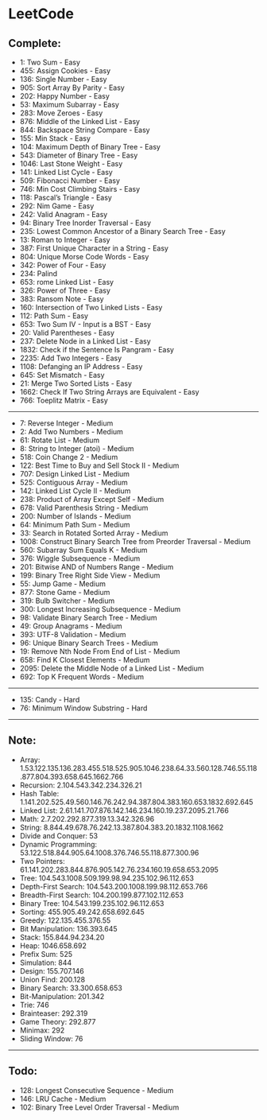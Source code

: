# LeetCode

## Complete:

- 1: Two Sum - Easy
- 455: Assign Cookies - Easy
- 136: Single Number - Easy
- 905: Sort Array By Parity - Easy
- 202: Happy Number - Easy
- 53: Maximum Subarray - Easy
- 283: Move Zeroes - Easy
- 876: Middle of the Linked List - Easy
- 844: Backspace String Compare - Easy
- 155: Min Stack - Easy
- 104: Maximum Depth of Binary Tree - Easy
- 543: Diameter of Binary Tree - Easy
- 1046: Last Stone Weight - Easy
- 141: Linked List Cycle - Easy
- 509: Fibonacci Number - Easy
- 746: Min Cost Climbing Stairs - Easy
- 118: Pascal’s Triangle - Easy
- 292: Nim Game - Easy
- 242: Valid Anagram - Easy
- 94: Binary Tree Inorder Traversal - Easy
- 235: Lowest Common Ancestor of a Binary Search Tree - Easy
- 13: Roman to Integer - Easy
- 387: First Unique Character in a String - Easy
- 804: Unique Morse Code Words - Easy
- 342: Power of Four - Easy
- 234: Palind
- 653: rome Linked List - Easy
- 326: Power of Three - Easy
- 383: Ransom Note - Easy
- 160: Intersection of Two Linked Lists - Easy
- 112: Path Sum - Easy
- 653: Two Sum IV - Input is a BST - Easy
- 20: Valid Parentheses - Easy
- 237: Delete Node in a Linked List - Easy
- 1832: Check if the Sentence Is Pangram - Easy
- 2235: Add Two Integers - Easy
- 1108: Defanging an IP Address - Easy
- 645: Set Mismatch - Easy
- 21: Merge Two Sorted Lists - Easy
- 1662: Check If Two String Arrays are Equivalent - Easy
- 766: Toeplitz Matrix - Easy

---

- 7:  Reverse Integer - Medium
- 2: Add Two Numbers - Medium
- 61: Rotate List - Medium
- 8: String to Integer (atoi) - Medium
- 518: Coin Change 2 - Medium
- 122: Best Time to Buy and Sell Stock II - Medium
- 707: Design Linked List - Medium
- 525: Contiguous Array - Medium
- 142: Linked List Cycle II - Medium
- 238: Product of Array Except Self - Medium
- 678: Valid Parenthesis String - Medium
- 200: Number of Islands - Medium
- 64: Minimum Path Sum - Medium
- 33: Search in Rotated Sorted Array - Medium
- 1008: Construct Binary Search Tree from Preorder Traversal - Medium
- 560: Subarray Sum Equals K - Medium
- 376: Wiggle Subsequence - Medium
- 201: Bitwise AND of Numbers Range - Medium
- 199: Binary Tree Right Side View - Medium
- 55: Jump Game - Medium
- 877: Stone Game - Medium
- 319: Bulb Switcher - Medium
- 300: Longest Increasing Subsequence - Medium
- 98: Validate Binary Search Tree - Medium
- 49: Group Anagrams - Medium
- 393: UTF-8 Validation - Medium
- 96: Unique Binary Search Trees - Medium
- 19: Remove Nth Node From End of List - Medium
- 658: Find K Closest Elements - Medium
- 2095: Delete the Middle Node of a Linked List - Medium
- 692: Top K Frequent Words - Medium

---

- 135: Candy - Hard
- 76: Minimum Window Substring - Hard

---
## Note:

- Array: 1.53.122.135.136.283.455.518.525.905.1046.238.64.33.560.128.746.55.118.877.804.393.658.645.1662.766
- Recursion: 2.104.543.342.234.326.21
- Hash Table: 1.141.202.525.49.560.146.76.242.94.387.804.383.160.653.1832.692.645
- Linked List: 2.61.141.707.876.142.146.234.160.19.237.2095.21.766
- Math: 2.7.202.292.877.319.13.342.326.96
- String: 8.844.49.678.76.242.13.387.804.383.20.1832.1108.1662
- Divide and Conquer: 53
- Dynamic Programming: 53.122.518.844.905.64.1008.376.746.55.118.877.300.96
- Two Pointers: 61.141.202.283.844.876.905.142.76.234.160.19.658.653.2095
- Tree: 104.543.1008.509.199.98.94.235.102.96.112.653
- Depth-First Search: 104.543.200.1008.199.98.112.653.766
- Breadth-First Search: 104.200.199.877.102.112.653
- Binary Tree: 104.543.199.235.102.96.112.653
- Sorting: 455.905.49.242.658.692.645
- Greedy: 122.135.455.376.55
- Bit Manipulation: 136.393.645
- Stack: 155.844.94.234.20
- Heap: 1046.658.692
- Prefix Sum: 525
- Simulation: 844
- Design: 155.707.146
- Union Find: 200.128
- Binary Search: 33.300.658.653
- Bit-Manipulation: 201.342
- Trie: 746
- Brainteaser: 292.319
- Game Theory: 292.877
- Minimax: 292
- Sliding Window: 76
---
## Todo:

- 128: Longest Consecutive Sequence - Medium
- 146: LRU Cache - Medium
- 102: Binary Tree Level Order Traversal - Medium
